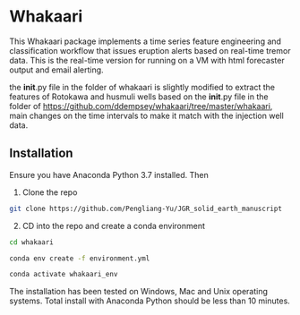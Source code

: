 # Whakaari
This Whakaari package implements a time series feature engineering and classification workflow that issues eruption alerts based on real-time tremor data. This is the real-time version for running on a VM with html forecaster output and email alerting.

the __init__.py file in the folder of whakaari is slightly modified to extract the features of Rotokawa and husmuli wells based on the __init__.py file in the folder of https://github.com/ddempsey/whakaari/tree/master/whakaari, main changes on the time intervals to make it match with the injection well data.

## Installation

Ensure you have Anaconda Python 3.7 installed. Then

1. Clone the repo

```bash
git clone https://github.com/Pengliang-Yu/JGR_solid_earth_manuscript
```

2. CD into the repo and create a conda environment

```bash
cd whakaari

conda env create -f environment.yml

conda activate whakaari_env
```

The installation has been tested on Windows, Mac and Unix operating systems. Total install with Anaconda Python should be less than 10 minutes.


